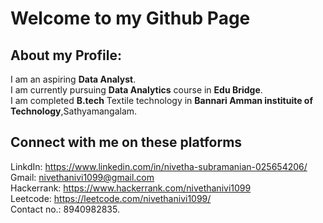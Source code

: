 # Welcome to my Github Page
## About my Profile:
I am an aspiring **Data Analyst**. <br>
I am currently pursuing **Data Analytics** course in **Edu Bridge**. <br>
I am completed **B.tech** Textile technology in **Bannari Amman instituite of Technology**,Sathyamangalam.

## Connect with me on these platforms
LinkdIn: https://www.linkedin.com/in/nivetha-subramanian-025654206/ <br>
Gmail: nivethanivi1099@gmail.com <br>
Hackerrank: https://www.hackerrank.com/nivethanivi1099 <br>
Leetcode: https://leetcode.com/nivethanivi1099/ <br>
Contact no.: 8940982835. 
